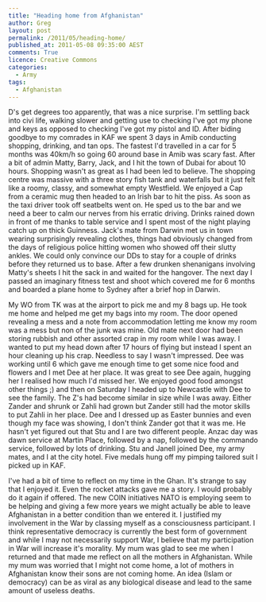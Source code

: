 ```yaml
---
title: "Heading home from Afghanistan"
author: Greg
layout: post
permalink: /2011/05/heading-home/
published_at: 2011-05-08 09:35:00 AEST
comments: True
licence: Creative Commons
categories:
  - Army
tags:
  - Afghanistan
---
```


D's get degrees too apparently, that was a nice surprise. I'm settling back into civi life, walking slower and getting use to checking I've got my phone and keys as opposed to checking I've got my pistol and ID. After biding goodbye to my comrades in KAF we spent 3 days in Amib conducting shopping, drinking, and tan ops. The fastest I'd travelled in a car for 5 months was 40km/h so going 60 around base in Amib was scary fast. After a bit of admin Matty, Barry, Jack, and I hit the town of Dubai for about 10 hours. Shopping wasn't as great as I had been led to believe. The shopping centre was massive with a three story fish tank and waterfalls but it just felt like a roomy, classy, and somewhat empty Westfield. We enjoyed a Cap from a ceramic mug then headed to an Irish bar to hit the piss. As soon as the taxi driver took off seatbelts went on. He sped us to the bar and we need a beer to calm our nerves from his erratic driving. Drinks rained down in front of me thanks to table service and I spent most of the night playing catch up on thick Guinness. Jack's mate from Darwin met us in town wearing surprisingly revealing clothes, things had obviously changed from the days of religious police hitting women who showed off their slutty ankles. We could only convince our DDs to stay for a couple of drinks before they returned us to base. After a few drunken shenanigans involving Matty's sheets I hit the sack in and waited for the hangover. The next day I passed an imaginary fitness test and shoot which covered me for 6 months and boarded a plane home to Sydney after a brief hop in Darwin.

My WO from TK was at the airport to pick me and my 8 bags up. He took me home and helped me get my bags into my room. The door opened revealing a mess and a note from accommodation letting me know my room was a mess but non of the junk was mine. Old mate next door had been storing rubbish and other assorted crap in my room while I was away. I wanted to put my head down after 17 hours of flying but instead I spent an hour cleaning up his crap. Needless to say I wasn't impressed. Dee was working until 6 which gave me enough time to get some nice food and flowers and I met Dee at her place. It was great to see Dee again, hugging her I realised how much I'd missed her. We enjoyed good food amongst other things ;) and then on Saturday I headed up to Newcastle with Dee to see the family. The Z's had become similar in size while I was away. Either Zander and shrunk or Zahli had grown but Zander still had the motor skills to put Zahli in her place. Dee and I dressed up as Easter bunnies and even though my face was showing, I don't think Zander got that it was me. He hasn't yet figured out that Stu and I are two different people. Anzac day was dawn service at Martin Place, followed by a nap, followed by the commando service, followed by lots of drinking. Stu and Janell joined Dee, my army mates, and I at the city hotel. Five medals hung off my pimping tailored suit I picked up in KAF. 

I've had a bit of time to reflect on my time in the Ghan. It's strange to say that I enjoyed it. Even the rocket attacks gave me a story. I would probably do it again if offered. The new COIN initiatives NATO is employing seem to be helping and giving a few more years we might actually be able to leave Afghanistan in a better condition than we entered it. I justified my involvement in the War by classing myself as a consciousness participant. I think representative democracy is currently the best form of government and while I may not necessarily support War, I believe that my participation in War will increase it's morality. My mum was glad to see me when I returned and that made me reflect on all the mothers in Afghanistan. While my mum was worried that I might not come home, a lot of mothers in Afghanistan know their sons are not coming home. An idea (Islam or democracy) can be as viral as any biological disease and lead to the same amount of useless deaths. 
